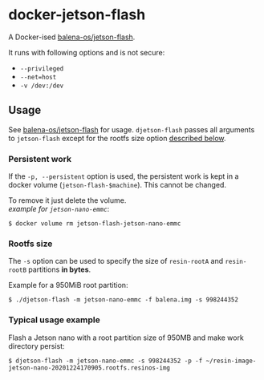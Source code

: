 # docker-jetson-flash
A Docker-ised [balena-os/jetson-flash][jetson-flash].

It runs with following options and is not secure:
- `--privileged`
- `--net=host`
- `-v /dev:/dev`

## Usage
See [balena-os/jetson-flash][jetson-flash] for usage. `djetson-flash` passes all arguments to `jetson-flash` except for the rootfs size option [described below](#rootfs-size).

### Persistent work
If the `-p, --persistent` option is used, the persistent work is kept in a docker volume (`jetson-flash-$machine`). This cannot be changed.

To remove it just delete the volume.  
*example for `jetson-nano-emmc`*:
```
$ docker volume rm jetson-flash-jetson-nano-emmc
```

### Rootfs size
The `-s` option can be used to specify the size of `resin-rootA` and `resin-rootB` partitions **in bytes**.

Example for a 950MiB root partition:
```
$ ./djetson-flash -m jetson-nano-emmc -f balena.img -s 998244352
```

### Typical usage example
Flash a Jetson nano with a root partition size of 950MB and make work directory persist:
```
$ djetson-flash -m jetson-nano-emmc -s 998244352 -p -f ~/resin-image-jetson-nano-20201224170905.rootfs.resinos-img
```

[jetson-flash]:https://github.com/balena-os/jetson-flash
